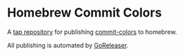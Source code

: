 # Homebrew Commit Colors

A [tap repository](https://docs.brew.sh/Taps) for publishing [commit-colors](https://github.com/sparkbox/commit-colors) to homebrew.

All publishing is automated by [GoReleaser](https://goreleaser.com/).
